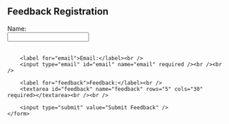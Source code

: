<!DOCTYPE html>
<html lang="en">
<head>
    <meta charset="UTF-8" />
    <meta name="viewport" content="width=device-width, initial-scale=1" />
    <title>Feedback Registration Form</title>
</head>
<body>
    <h2>Feedback Registration</h2>
    <form action="/submit-feedback" method="post">
        <label for="name">Name:</label><br />
        <input type="text" id="name" name="name" required /><br /><br />
        
        <label for="email">Email:</label><br />
        <input type="email" id="email" name="email" required /><br /><br />
        
        <label for="feedback">Feedback:</label><br />
        <textarea id="feedback" name="feedback" rows="5" cols="30" required></textarea><br /><br />
        
        <input type="submit" value="Submit Feedback" />
    </form>
</body>
</html>
